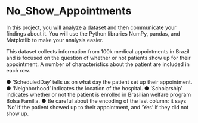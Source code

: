 # No_Show_Appointments

In this project, you will analyze a dataset and then communicate your findings about it. You will use the Python libraries NumPy, pandas, and Matplotlib to make your analysis easier.

This dataset collects information from 100k medical appointments in Brazil and is focused on the question of whether or not patients show up for their appointment. A number of characteristics about the patient are included in each row.


● ‘ScheduledDay’ tells us on what day the patient set up their appointment.
● ‘Neighborhood’ indicates the location of the hospital.
● ‘Scholarship’ indicates whether or not the patient is enrolled in Brasilian welfare program Bolsa Família.
● Be careful about the encoding of the last column: it says ‘No’ if the patient showed up to their appointment, and ‘Yes’ if they did not show up.

